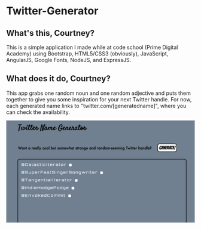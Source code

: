 # Twitter-Generator

## What's this, Courtney?

This is a simple application I made while at code school (Prime Digital Academy) using Bootstrap, HTML5/CSS3 (obviously), JavaScript, AngularJS, Google Fonts, NodeJS, and ExpressJS.

## What does it do, Courtney?

This app grabs one random noun and one random adjective and puts them together to give you some inspiration for your next Twitter handle. For now, each generated name links to "twitter.com/[generatedname]", where you can check the availability.

![Screen Shot](server/public/views/tg-shot.png)
